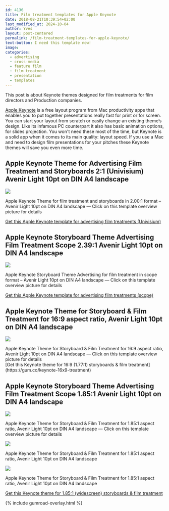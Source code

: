 ```yaml
---
id: 4136
title: Film treatment templates for Apple Keynote
date: 2018-08-21T10:39:54+02:00
last_modified_at: 2024-10-04
author: Yves
layout: post-centered
permalink: /film-treatment-templates-for-apple-keynote/
text-button: I need this template now!
image:
categories:
  - advertising
  - cross-media
  - feature film
  - film treatment
  - presentation
  - templates
---
```

This post is about Keynote themes designed for film treatments for film directors and Production companies.

[Apple Keynote](https://www.apple.com/keynote/) is a free layout program from Mac productivity apps that enables you to put together presentations really fast for print or for screen. You can start your layout from scratch or easily change an existing theme&#8217;s design. Like its infamous PC counterpart it also has basic animation options, for slides projection. You won't need these most of the time, but Keynote is a solid app when it comes to its main quality: layout speed. If you use a Mac and need to design film presentations for your pitches these Keynote themes will save you even more time. 

## Apple Keynote Theme for Advertising Film Treatment and Storyboards 2:1 (Univisium) Avenir Light 10pt on DIN A4 landscape

<a href="https://gum.co/univisium-treatment" class="no-underline pv2 grow db"><img class="w-100" src="/images/uploads/2020/keynote/Apple-Keynote-Theme-for-Advertising-Film-Treatment-and-Storyboards-Univisium-2x1-Avenir-Light-10pt-on-DIN-A4-landscape_overview_B&W.png"></a>
<figcaption>Apple Keynote Theme for film treatment and storyboards in 2.00:1 format &#8211; Avenir Light 10pt on DIN A4 landscape — Click on this template overview picture for details</figcaption>

[Get this Apple Keynote template for advertising film treatments (Univisium)](https://gum.co/univisium-treatment)

## Apple Keynote Storyboard Theme Advertising Film Treatment Scope 2.39:1 Avenir Light 10pt on DIN A4 landscape

<a href="https://gum.co/scope-treatment" class="no-underline pv2 grow db"><img class="w-100" src="/images/uploads/2018/11/Apple-Keynote-Storyboard-Theme-Advertising-Film-Treatment-Scope-2.39x1-Avenir-Light-10pt-on-DIN-A4-landscape_new-cover.png"></a>
<figcaption>Apple Keynote Storyboard Theme Advertising for film treatment in scope format &#8211; Avenir Light 10pt on DIN A4 landscape — Click on this template overview picture for details</figcaption>

[Get this Apple Keynote template for advertising film treatments (scope)](https://gum.co/scope-treatment)

## Apple Keynote Theme for Storyboard & Film Treatment for 16:9 aspect ratio, Avenir Light 10pt on DIN A4 landscape
<a href="https://gum.co/keynote-16x9-treatment" class="no-underline pv2 grow db"><img class="w-100" src="/images/uploads/2018/08/Apple-Keynote-Storyboard-Theme-for-Film-Treatment-16x9-Avenir-Light-10pt-on-DIN-A4-landscape_preview_02.png"></a>
<figcaption>Apple Keynote Theme for Storyboard & Film Treatment for 16:9 aspect ratio, Avenir Light 10pt on DIN A4 landscape — Click on this template overview picture for details</figcaption>
[Get this Keynote theme for 16:9 (1.77:1) storyboards & film treatment](https://gum.co/keynote-16x9-treatment)

## Apple Keynote Storyboard Theme Advertising Film Treatment Scope 1.85:1 Avenir Light 10pt on DIN A4 landscape

<a href="https://gum.co/keynote-widescreen-treatment" class="no-underline pv2 grow db"><img class="w-100" src="/images/uploads/2018/08/Apple-Keynote-Storyboard-Theme-Advertising-Film-Treatment-Scope-1.85x1_Avenir_Light_10pt_DIN_A4_landscape_title-page_sample.png"></a>
<figcaption>Apple Keynote Theme for Storyboard & Film Treatment for 1.85:1 aspect ratio, Avenir Light 10pt on DIN A4 landscape — Click on this template overview picture for details</figcaption>

<a href="https://gum.co/keynote-widescreen-treatment" class="no-underline pv2 grow db"><img class="w-100" src="/images/uploads/2018/08/Apple-Keynote-Storyboard-Theme-Advertising-Film-Treatment-Scope-1.85x1-Avenir-Light-10pt-on-DIN-A4-landscape_overview_01.png"></a>
<figcaption>Apple Keynote Theme for Storyboard & Film Treatment for 1.85:1 aspect ratio, Avenir Light 10pt on DIN A4 landscape</figcaption>

<a href="https://gum.co/keynote-widescreen-treatment" class="no-underline pv2 grow db"><img class="w-100" src="/images/uploads/2018/08/Apple-Keynote-Storyboard-Theme-Advertising-Film-Treatment-Scope-1.85x1-Avenir-Light-10pt-on-DIN-A4-landscape_sample.png"></a>
<figcaption>Apple Keynote Theme for Storyboard & Film Treatment for 1.85:1 aspect ratio, Avenir Light 10pt on DIN A4 landscape</figcaption>

[Get this Keynote theme for 1.85:1 (widescreen) storyboards & film treatment](https://gum.co/keynote-widescreen-treatment)

{% include gumroad-overlay.html %}